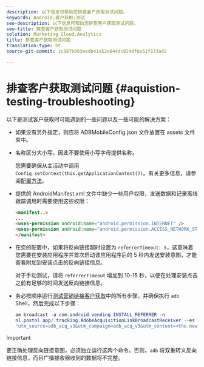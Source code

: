 ```yaml
---
description: 以下信息可帮助您排查客户获取测试问题。
keywords: Android;客户获取;测试
seo-description: 以下信息可帮助您排查客户获取测试问题。
seo-title: 排查客户获取测试问题
solution: Marketing Cloud,Analytics
title: 排查客户获取测试问题
translation-type: ht
source-git-commit: 1c387b063eedb41a52e044dc824df6a51f173ad2

---
```



# 排查客户获取测试问题 {#aquistion-testing-troubleshooting}

以下是测试客户获取时可能遇到的一些问题以及一些可能的解决方案：

* 如果没有另外指定，则应将 ADBMobileConfig.json 文件放置在 assets 文件夹中。

* 名称区分大小写，因此不要使用小写字母提供名称。

   您需要确保从主活动中调用 `Config.setContext(this.getApplicationContext())`。有关更多信息，请参阅[配置方法](https://docs.adobe.com/content/help/zh-Hans/mobile-services/android/configuration-android/methods.html)。

* 提供的 AndroidManifest.xml 文件中缺少一些用户权限，发送数据和记录离线跟踪调用时需要使用这些权限：

   ```html
   <manifest..>
   ... 
   <uses-permission android:name="android.permission.INTERNET" />
   <uses-permission android:name="android.permission.ACCESS_NETWORK_STATE" />
   </manifest>
   ```

* 在您的配置中，如果将反向链接超时设置为 `referrerTimeout: 5`，这意味着您需要在安装应用程序并首次启动该应用程序后的 5 秒内发送安装意图，才能查看附加到安装点击的反向链接信息。

   对于手动测试，请将 `referrerTimeout` 增加到 10-15 秒，以便在处理安装点击之前有足够的时间发送反向链接信息。

* 务必按顺序运行[测试营销链接客户获取](https://docs.adobe.com/content/help/zh-Hans/mobile-services/android/acquisition-android/t-testing-marketing-link-acquisition.html)中的所有步骤，并确保执行 `adb` Shell，然后完成以下步骤：

   ```java
   am broadcast -a com.android.vending.INSTALL_REFERRER -n 
   nl.postnl.app/.tracking.AdobeAcquisitionLinkBroadcastReceiver --es "referrer"
   "utm_source=adb_acq_v3&utm_campaign=adb_acq_v3&utm_content=<the newly generated id at step #7>"
   ```

>[!IMPORTANT]
>
>要正确处理反向链接意图，必须独立运行这两个命令。否则，`adb` 将双重转义反向链接信息，而且广播接收器收到的数据将不完整。

